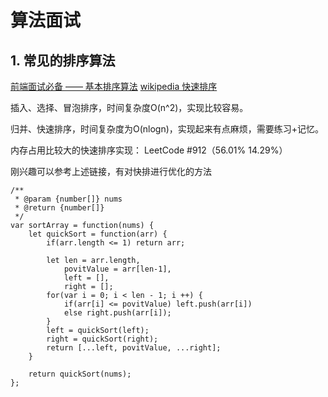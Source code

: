 # 算法面试

## 1. 常见的排序算法

[前端面试必备 —— 基本排序算法](https://juejin.im/entry/5979bed7f265da3e13573e8c)
[wikipedia 快速排序](https://zh.wikipedia.org/wiki/%E5%BF%AB%E9%80%9F%E6%8E%92%E5%BA%8F)


插入、选择、冒泡排序，时间复杂度O(n^2)，实现比较容易。

归并、快速排序，时间复杂度为O(nlogn)，实现起来有点麻烦，需要练习+记忆。

内存占用比较大的快速排序实现： LeetCode #912（56.01%  14.29%）

刚兴趣可以参考上述链接，有对快排进行优化的方法

```
/**
 * @param {number[]} nums
 * @return {number[]}
 */
var sortArray = function(nums) {
    let quickSort = function(arr) {
        if(arr.length <= 1) return arr;
        
        let len = arr.length,
            povitValue = arr[len-1],
            left = [], 
            right = [];
        for(var i = 0; i < len - 1; i ++) {
            if(arr[i] <= povitValue) left.push(arr[i])
            else right.push(arr[i]);
        }
        left = quickSort(left);
        right = quickSort(right);
        return [...left, povitValue, ...right];
    }
    
    return quickSort(nums);
};
```